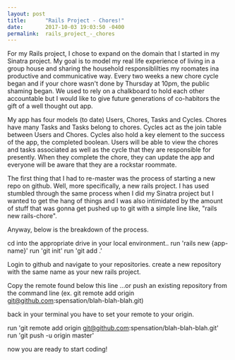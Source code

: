 ```yaml
---
layout: post
title:      "Rails Project - Chores!"
date:       2017-10-03 19:03:50 -0400
permalink:  rails_project_-_chores
---
```



For my Rails project, I chose to expand on the domain that I started in my Sinatra project.  My goal is to model my real life experience of living in a group house and sharing the household responsiblilties my roomates ina productive and communicative way.  Every two weeks a new chore cycle began and if your chore wasn't done by Thursday at 10pm, the public shaming began.  We used to rely on a chalkboard to hold each other accountable but I would like to give future generations of co-habitors the gift of a well thought out app.

My app has four models (to date) Users, Chores, Tasks and Cycles.  Chores have many Tasks and Tasks belong to chores.  Cycles act as the join table between Users and Chores.  Cycles also hold a key element to the success of the app, the completed boolean.  Users will be able to view the chores and tasks associated as well as the cycle that they are responsible for presently.  When they complete the chore, they can update the app and everyone will be aware that they are a rockstar roommate.  

The first thing that I had to re-master was the process of starting a new repo on github.  Well, more specifically, a new rails project.  I has used stumbled through the same process when I did my Sinatra project but I wanted to get the hang of things and I was also intimidated by the amount of stuff that was gonna get pushed up to git with a simple line like, "rails new rails-chore".

Anyway, below is the breakdown of the process. 

cd into the appropriate drive in your local environment..
run 'rails new {app-name}'
run 'git init'
run 'git add .'

Login to github and navigate to your repositories.
create a new repository with the same name as your new rails project.

Copy the remote found below this line
…or push an existing repository from the command line 
(ex. git remote add origin git@github.com:spensation/blah-blah-blah.git)

back in your terminal 
you have to set your remote to your origin.

run 'git remote add origin git@github.com:spensation/blah-blah-blah.git'
run 'git push -u origin master'

now you are ready to start coding!




